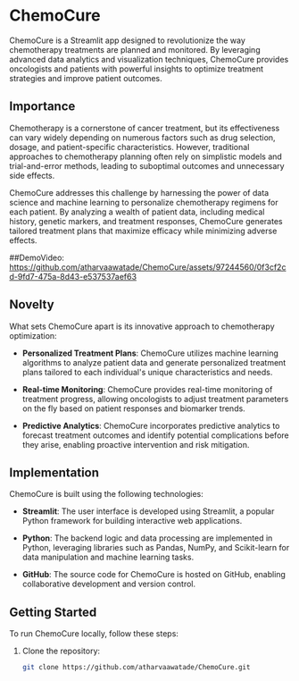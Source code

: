 # ChemoCure

ChemoCure is a Streamlit app designed to revolutionize the way chemotherapy treatments are planned and monitored. By leveraging advanced data analytics and visualization techniques, ChemoCure provides oncologists and patients with powerful insights to optimize treatment strategies and improve patient outcomes.

## Importance

Chemotherapy is a cornerstone of cancer treatment, but its effectiveness can vary widely depending on numerous factors such as drug selection, dosage, and patient-specific characteristics. However, traditional approaches to chemotherapy planning often rely on simplistic models and trial-and-error methods, leading to suboptimal outcomes and unnecessary side effects.

ChemoCure addresses this challenge by harnessing the power of data science and machine learning to personalize chemotherapy regimens for each patient. By analyzing a wealth of patient data, including medical history, genetic markers, and treatment responses, ChemoCure generates tailored treatment plans that maximize efficacy while minimizing adverse effects.

##DemoVideo:
https://github.com/atharvaawatade/ChemoCure/assets/97244560/0f3cf2cd-9fd7-475a-8d43-e537537aef63


## Novelty

What sets ChemoCure apart is its innovative approach to chemotherapy optimization:

- **Personalized Treatment Plans**: ChemoCure utilizes machine learning algorithms to analyze patient data and generate personalized treatment plans tailored to each individual's unique characteristics and needs.

- **Real-time Monitoring**: ChemoCure provides real-time monitoring of treatment progress, allowing oncologists to adjust treatment parameters on the fly based on patient responses and biomarker trends.

- **Predictive Analytics**: ChemoCure incorporates predictive analytics to forecast treatment outcomes and identify potential complications before they arise, enabling proactive intervention and risk mitigation.

## Implementation

ChemoCure is built using the following technologies:

- **Streamlit**: The user interface is developed using Streamlit, a popular Python framework for building interactive web applications.

- **Python**: The backend logic and data processing are implemented in Python, leveraging libraries such as Pandas, NumPy, and Scikit-learn for data manipulation and machine learning tasks.

- **GitHub**: The source code for ChemoCure is hosted on GitHub, enabling collaborative development and version control.



## Getting Started

To run ChemoCure locally, follow these steps:

1. Clone the repository:
   ```bash
   git clone https://github.com/atharvaawatade/ChemoCure.git
